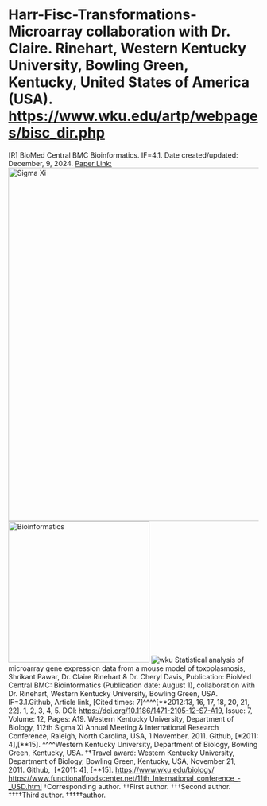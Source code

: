 # Harr-Fisc-Transformations-Microarray collaboration with Dr. Claire. Rinehart, Western Kentucky University, Bowling Green, Kentucky, United States of America (USA).  https://www.wku.edu/artp/webpages/bisc_dir.php
[R] BioMed Central BMC Bioinformatics. IF=4.1. Date created/updated: December, 9, 2024.
[Paper Link:](https://bmcbioinformatics.biomedcentral.com/articles/10.1186/1471-2105-12-S7-A19)
<img width="711" alt="Sigma Xi" src="https://github.com/spawar2/Harr-Fisc-Transformations-Microarray/assets/25118302/18734431-7740-4f24-b859-3df2480dad05">
<img width="284" alt="Bioinformatics" src="https://github.com/spawar2/Harr-Fisc-Transformations-Microarray/assets/25118302/218a190c-6681-4df8-ab01-2d48b0595273">
![wku](https://github.com/spawar2/Harr-Fisc-Transformations-Microarray/assets/25118302/95631243-6f6b-4005-aba5-06375562f02a)
Statistical analysis of microarray gene expression data from a mouse model of toxoplasmosis, Shrikant Pawar, Dr. Claire Rinehart & Dr. Cheryl Davis, Publication: BioMed Central BMC: Bioinformatics (Publication date: August 1), collaboration with Dr. Rinehart, Western Kentucky University, Bowling Green, USA. IF=3.1.Github, Article link, [Cited times: 7]^^^^[**2012:13, 16, 17, 18, 20, 21, 22]. 1, 2, 3, 4, 5. DOI: https://doi.org/10.1186/1471-2105-12-S7-A19, Issue: 7, Volume: 12, Pages: A19.
Western Kentucky University, Department of Biology, 112th Sigma Xi Annual Meeting & International Research Conference, Raleigh, North Carolina, USA, 1 November, 2011. Github,  [*2011: 4],[**15].
^^^^Western Kentucky University, Department of Biology, Bowling Green, Kentucky, USA.
††Travel award: Western Kentucky University, Department of Biology, Bowling Green, Kentucky, USA, November 21, 2011. Github,  [*2011: 4], [**15].
https://www.wku.edu/biology/ https://www.functionalfoodscenter.net/11th_International_conference_-_USD.html
†Corresponding author. ††First author. †††Second author. ††††Third author. †††††author.
